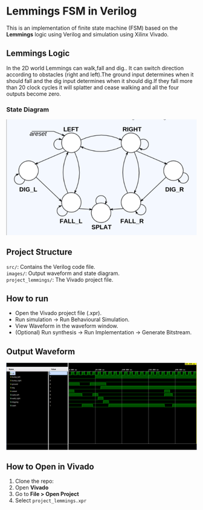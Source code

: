 # Lemmings FSM in Verilog

This is an implementation of finite state machine (FSM) based on the **Lemmings** logic using Verilog and simulation using Xilinx Vivado.

## Lemmings Logic

In the 2D world Lemmings can walk,fall and dig.. It can switch direction according to obstacles (right and left).The ground input determines when it should fall and the dig input determines when it should dig.If they fall more than 20 clock cycles it will splatter and cease walking and all the four outputs become zero.

### State Diagram

![StateDiagram](images/state_diagram.png)

## Project Structure

`src/`: Contains the Verilog code file.   
`images/`: Output waveform and state diagram.   
`project_lemmings/`: The Vivado project file.

## How to run 

- Open the Vivado project file (.xpr).
- Run simulation -> Run Behavioural Simulation.
- View Waveform in the waveform window.
- (Optional) Run synthesis -> Run Implementation -> Generate Bitstream.

## Output Waveform

![outputwaveform](images/output_waveform.png)

## How to Open in Vivado

1. Clone the repo:
2. Open **Vivado**
3. Go to **File > Open Project**
4. Select `project_lemmings.xpr`
